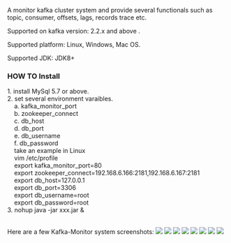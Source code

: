 A monitor kafka cluster system and provide several functionals such as topic, consumer, offsets, lags, records trace etc.

Supported on kafka version: 2.2.x and above .

Supported platform: Linux, Windows, Mac OS.

Supported JDK: JDK8+

<h3>HOW TO Install</h3>
1. install MySql 5.7 or above.<br/>
2. set several environment varaibles.<br/>
   &nbsp;&nbsp;&nbsp;&nbsp;a. kafka_monitor_port <br/>
   &nbsp;&nbsp;&nbsp;&nbsp;b. zookeeper_connect <br/>
   &nbsp;&nbsp;&nbsp;&nbsp;c. db_host<br/>
   &nbsp;&nbsp;&nbsp;&nbsp;d. db_port<br/>
   &nbsp;&nbsp;&nbsp;&nbsp;e. db_username<br/>
   &nbsp;&nbsp;&nbsp;&nbsp;f. db_password<br/>
   &nbsp;&nbsp;&nbsp;&nbsp;take an example in Linux<br/>
   &nbsp;&nbsp;&nbsp;&nbsp;vim /etc/profile<br/>
   &nbsp;&nbsp;&nbsp;&nbsp;export kafka_monitor_port=80<br/>
   &nbsp;&nbsp;&nbsp;&nbsp;export zookeeper_connect=192.168.6.166:2181,192.168.6.167:2181<br/>
   &nbsp;&nbsp;&nbsp;&nbsp;export db_host=127.0.0.1<br/>
   &nbsp;&nbsp;&nbsp;&nbsp;export db_port=3306<br/>
   &nbsp;&nbsp;&nbsp;&nbsp;export db_username=root<br/>
   &nbsp;&nbsp;&nbsp;&nbsp;export db_password=root<br/>
 3. nohup java -jar  xxx.jar &<br/><br/>



Here are a few Kafka-Monitor system screenshots:
<img src="https://raw.githubusercontent.com/ZhangNingPegasus/kafka-monitor/master/1.png"/>
<img src="https://raw.githubusercontent.com/ZhangNingPegasus/kafka-monitor/master/2.png"/>
<img src="https://raw.githubusercontent.com/ZhangNingPegasus/kafka-monitor/master/3.png"/>
<img src="https://raw.githubusercontent.com/ZhangNingPegasus/kafka-monitor/master/4.png"/>
<img src="https://raw.githubusercontent.com/ZhangNingPegasus/kafka-monitor/master/5.png"/>
<img src="https://raw.githubusercontent.com/ZhangNingPegasus/kafka-monitor/master/6.png"/>
<img src="https://raw.githubusercontent.com/ZhangNingPegasus/kafka-monitor/master/7.png"/>
<img src="https://raw.githubusercontent.com/ZhangNingPegasus/kafka-monitor/master/8.png"/>
